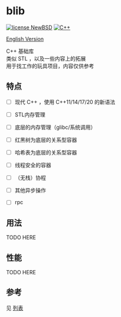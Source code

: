 # blib

[![license NewBSD](https://img.shields.io/badge/license-MIT-blue)](LICENSE)
[![C++](https://img.shields.io/badge/language-C++-blue.svg)](https://isocpp.org/)

[English Version](README.md)  

C++ 基础库  
类似 STL ，以及一些内容上的拓展  
用于找工作的玩具项目，内容仅供参考



## 特点

- [ ] 现代 C++ ，使用 C++11/14/17/20 的新语法
- [ ] STL内存管理  
- [ ] 底层的内存管理（glibc/系统调用）
- [ ] 红黑树为底层的关系型容器  
- [ ] 哈希表为底层的关系型容器
- [ ] 线程安全的容器
- [ ] （无栈）协程  
- [ ] 其他异步操作
- [ ] rpc


## 用法

TODO HERE

## 性能

TODO HERE

## 参考
见 [列表](reference_list.md)



